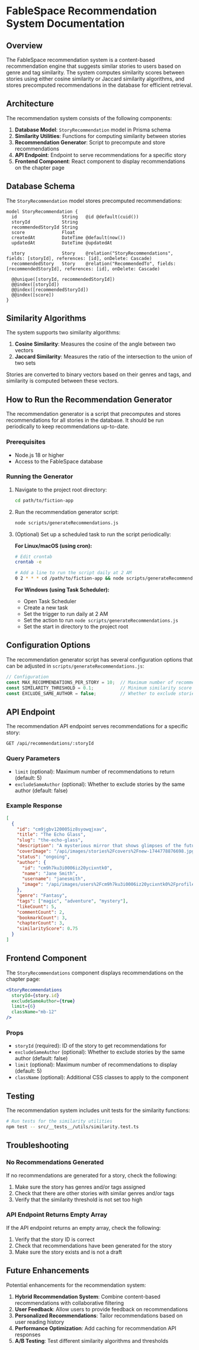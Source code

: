 # FableSpace Recommendation System Documentation

## Overview

The FableSpace recommendation system is a content-based recommendation engine that suggests similar stories to users based on genre and tag similarity. The system computes similarity scores between stories using either cosine similarity or Jaccard similarity algorithms, and stores precomputed recommendations in the database for efficient retrieval.

## Architecture

The recommendation system consists of the following components:

1. **Database Model**: `StoryRecommendation` model in Prisma schema
2. **Similarity Utilities**: Functions for computing similarity between stories
3. **Recommendation Generator**: Script to precompute and store recommendations
4. **API Endpoint**: Endpoint to serve recommendations for a specific story
5. **Frontend Component**: React component to display recommendations on the chapter page

## Database Schema

The `StoryRecommendation` model stores precomputed recommendations:

```prisma
model StoryRecommendation {
  id                 String   @id @default(cuid())
  storyId            String
  recommendedStoryId String
  score              Float
  createdAt          DateTime @default(now())
  updatedAt          DateTime @updatedAt

  story              Story    @relation("StoryRecommendations", fields: [storyId], references: [id], onDelete: Cascade)
  recommendedStory   Story    @relation("RecommendedTo", fields: [recommendedStoryId], references: [id], onDelete: Cascade)

  @@unique([storyId, recommendedStoryId])
  @@index([storyId])
  @@index([recommendedStoryId])
  @@index([score])
}
```

## Similarity Algorithms

The system supports two similarity algorithms:

1. **Cosine Similarity**: Measures the cosine of the angle between two vectors
2. **Jaccard Similarity**: Measures the ratio of the intersection to the union of two sets

Stories are converted to binary vectors based on their genres and tags, and similarity is computed between these vectors.

## How to Run the Recommendation Generator

The recommendation generator is a script that precomputes and stores recommendations for all stories in the database. It should be run periodically to keep recommendations up-to-date.

### Prerequisites

- Node.js 18 or higher
- Access to the FableSpace database

### Running the Generator

1. Navigate to the project root directory:
   ```bash
   cd path/to/fiction-app
   ```

2. Run the recommendation generator script:
   ```bash
   node scripts/generateRecommendations.js
   ```

3. (Optional) Set up a scheduled task to run the script periodically:
   
   **For Linux/macOS (using cron):**
   ```bash
   # Edit crontab
   crontab -e
   
   # Add a line to run the script daily at 2 AM
   0 2 * * * cd /path/to/fiction-app && node scripts/generateRecommendations.js >> /path/to/logs/recommendations.log 2>&1
   ```
   
   **For Windows (using Task Scheduler):**
   - Open Task Scheduler
   - Create a new task
   - Set the trigger to run daily at 2 AM
   - Set the action to run `node scripts/generateRecommendations.js`
   - Set the start in directory to the project root

## Configuration Options

The recommendation generator script has several configuration options that can be adjusted in `scripts/generateRecommendations.js`:

```javascript
// Configuration
const MAX_RECOMMENDATIONS_PER_STORY = 10;  // Maximum number of recommendations per story
const SIMILARITY_THRESHOLD = 0.1;          // Minimum similarity score to consider
const EXCLUDE_SAME_AUTHOR = false;         // Whether to exclude stories by the same author
```

## API Endpoint

The recommendation API endpoint serves recommendations for a specific story:

```
GET /api/recommendations/:storyId
```

### Query Parameters

- `limit` (optional): Maximum number of recommendations to return (default: 5)
- `excludeSameAuthor` (optional): Whether to exclude stories by the same author (default: false)

### Example Response

```json
[
  {
    "id": "cm9jgbv120005iz8syowqjxav",
    "title": "The Echo Glass",
    "slug": "the-echo-glass",
    "description": "A mysterious mirror that shows glimpses of the future...",
    "coverImage": "/api/images/stories%2Fcovers%2Fnew-1744778876698.jpg",
    "status": "ongoing",
    "author": {
      "id": "cm9h7ku3i0006iz20ycixntk0",
      "name": "Jane Smith",
      "username": "janesmith",
      "image": "/api/images/users%2Fcm9h7ku3i0006iz20ycixntk0%2Fprofile-1744778876698.jpg"
    },
    "genre": "Fantasy",
    "tags": ["magic", "adventure", "mystery"],
    "likeCount": 5,
    "commentCount": 2,
    "bookmarkCount": 3,
    "chapterCount": 3,
    "similarityScore": 0.75
  }
]
```

## Frontend Component

The `StoryRecommendations` component displays recommendations on the chapter page:

```jsx
<StoryRecommendations 
  storyId={story.id} 
  excludeSameAuthor={true}
  limit={6}
  className="mb-12"
/>
```

### Props

- `storyId` (required): ID of the story to get recommendations for
- `excludeSameAuthor` (optional): Whether to exclude stories by the same author (default: false)
- `limit` (optional): Maximum number of recommendations to display (default: 5)
- `className` (optional): Additional CSS classes to apply to the component

## Testing

The recommendation system includes unit tests for the similarity functions:

```bash
# Run tests for the similarity utilities
npm test -- src/__tests__/utils/similarity.test.ts
```

## Troubleshooting

### No Recommendations Generated

If no recommendations are generated for a story, check the following:

1. Make sure the story has genres and/or tags assigned
2. Check that there are other stories with similar genres and/or tags
3. Verify that the similarity threshold is not set too high

### API Endpoint Returns Empty Array

If the API endpoint returns an empty array, check the following:

1. Verify that the story ID is correct
2. Check that recommendations have been generated for the story
3. Make sure the story exists and is not a draft

## Future Enhancements

Potential enhancements for the recommendation system:

1. **Hybrid Recommendation System**: Combine content-based recommendations with collaborative filtering
2. **User Feedback**: Allow users to provide feedback on recommendations
3. **Personalized Recommendations**: Tailor recommendations based on user reading history
4. **Performance Optimization**: Add caching for recommendation API responses
5. **A/B Testing**: Test different similarity algorithms and thresholds
